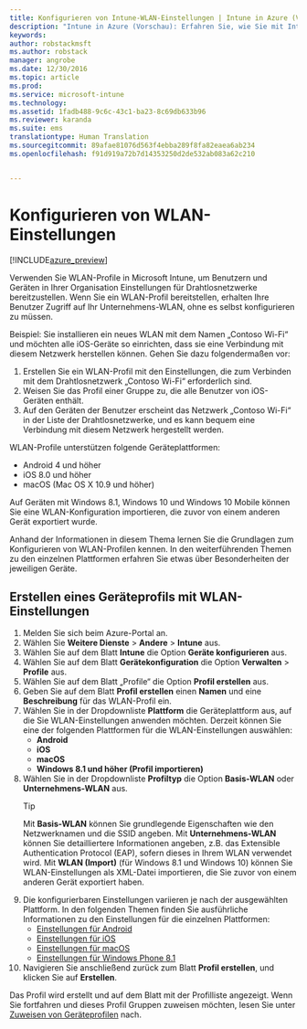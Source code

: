 ```yaml
---
title: Konfigurieren von Intune-WLAN-Einstellungen | Intune in Azure (Vorschau) | Microsoft Docs
description: "Intune in Azure (Vorschau): Erfahren Sie, wie Sie mit Intune WLAN-Einstellungen auf Geräten, die Sie verwalten, konfigurieren."
keywords: 
author: robstackmsft
ms.author: robstack
manager: angrobe
ms.date: 12/30/2016
ms.topic: article
ms.prod: 
ms.service: microsoft-intune
ms.technology: 
ms.assetid: 1fadb488-9c6c-43c1-ba23-8c69db633b96
ms.reviewer: karanda
ms.suite: ems
translationtype: Human Translation
ms.sourcegitcommit: 89afae81076d563f4ebba289f8fa82eaea6ab234
ms.openlocfilehash: f91d919a72b7d14353250d2de532ab083a62c210


---
```


# <a name="how-to-configure-wi-fi-settings"></a>Konfigurieren von WLAN-Einstellungen 

[!INCLUDE[azure_preview](../includes/azure_preview.md)]

Verwenden Sie WLAN-Profile in Microsoft Intune, um Benutzern und Geräten in Ihrer Organisation Einstellungen für Drahtlosnetzwerke bereitzustellen. Wenn Sie ein WLAN-Profil bereitstellen, erhalten Ihre Benutzer Zugriff auf Ihr Unternehmens-WLAN, ohne es selbst konfigurieren zu müssen.

Beispiel: Sie installieren ein neues WLAN mit dem Namen „Contoso Wi-Fi“ und möchten alle iOS-Geräte so einrichten, dass sie eine Verbindung mit diesem Netzwerk herstellen können. Gehen Sie dazu folgendermaßen vor:

1. Erstellen Sie ein WLAN-Profil mit den Einstellungen, die zum Verbinden mit dem Drahtlosnetzwerk „Contoso Wi-Fi“ erforderlich sind.
2. Weisen Sie das Profil einer Gruppe zu, die alle Benutzer von iOS-Geräten enthält.
3. Auf den Geräten der Benutzer erscheint das Netzwerk „Contoso Wi-Fi“ in der Liste der Drahtlosnetzwerke, und es kann bequem eine Verbindung mit diesem Netzwerk hergestellt werden.

WLAN-Profile unterstützen folgende Geräteplattformen:

- Android 4 und höher
- iOS 8.0 und höher
- macOS (Mac OS X 10.9 und höher)

Auf Geräten mit Windows 8.1, Windows 10 und Windows 10 Mobile können Sie eine WLAN-Konfiguration importieren, die zuvor von einem anderen Gerät exportiert wurde.

Anhand der Informationen in diesem Thema lernen Sie die Grundlagen zum Konfigurieren von WLAN-Profilen kennen. In den weiterführenden Themen zu den einzelnen Plattformen erfahren Sie etwas über Besonderheiten der jeweiligen Geräte.

## <a name="create-a-device-profile-containing-wi-fi-settings"></a>Erstellen eines Geräteprofils mit WLAN-Einstellungen

1. Melden Sie sich beim Azure-Portal an.
2. Wählen Sie **Weitere Dienste** > **Andere** > **Intune** aus.
3. Wählen Sie auf dem Blatt **Intune** die Option **Geräte konfigurieren** aus.
2. Wählen Sie auf dem Blatt **Gerätekonfiguration** die Option **Verwalten** > **Profile** aus.
3. Wählen Sie auf dem Blatt „Profile“ die Option **Profil erstellen** aus.
4. Geben Sie auf dem Blatt **Profil erstellen** einen **Namen** und eine **Beschreibung** für das WLAN-Profil ein.
5. Wählen Sie in der Dropdownliste **Plattform** die Geräteplattform aus, auf die Sie WLAN-Einstellungen anwenden möchten. Derzeit können Sie eine der folgenden Plattformen für die WLAN-Einstellungen auswählen:
    - **Android**
    - **iOS**
    - **macOS**
    - **Windows 8.1 und höher (Profil importieren)**
6. Wählen Sie in der Dropdownliste **Profiltyp** die Option **Basis-WLAN** oder **Unternehmens-WLAN** aus.
    >[!TIP]
    >Mit **Basis-WLAN** können Sie grundlegende Eigenschaften wie den Netzwerknamen und die SSID angeben. Mit **Unternehmens-WLAN** können Sie detailliertere Informationen angeben, z.B. das Extensible Authentication Protocol (EAP), sofern dieses in Ihrem WLAN verwendet wird. Mit **WLAN (Import)** (für Windows 8.1 und Windows 10) können Sie WLAN-Einstellungen als XML-Datei importieren, die Sie zuvor von einem anderen Gerät exportiert haben.
7. Die konfigurierbaren Einstellungen variieren je nach der ausgewählten Plattform. In den folgenden Themen finden Sie ausführliche Informationen zu den Einstellungen für die einzelnen Plattformen:
    - [Einstellungen für Android](wi-fi-for-android.md)
    - [Einstellungen für iOS](wi-fi-for-ios.md)
    - [Einstellungen für macOS](wi-fi-for-macos.md)
    - [Einstellungen für Windows Phone 8.1](wi-fi-import-for-windows-8-1.md)
8. Navigieren Sie anschließend zurück zum Blatt **Profil erstellen**, und klicken Sie auf **Erstellen**.

Das Profil wird erstellt und auf dem Blatt mit der Profilliste angezeigt.
Wenn Sie fortfahren und dieses Profil Gruppen zuweisen möchten, lesen Sie unter [Zuweisen von Geräteprofilen](how-to-assign-device-profiles.md) nach.




<!--HONumber=Feb17_HO1-->


